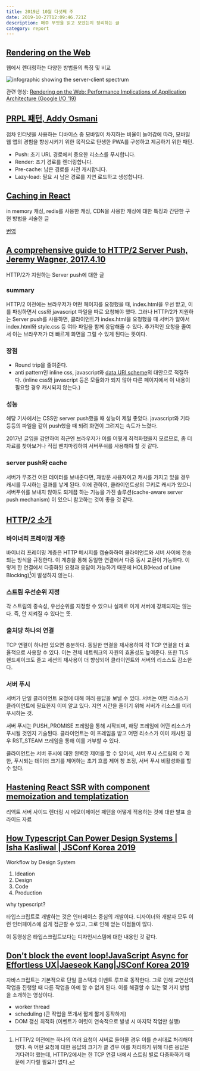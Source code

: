 ```yaml
---
title: 2019년 10월 다섯째 주
date: 2019-10-27T12:09:46.721Z
description: 매주 무엇을 읽고 보았는지 정리하는 글
category: report
---
```


## [Rendering on the Web](https://developers.google.com/web/updates/2019/02/rendering-on-the-web#server-rendering)

웹에서 렌더링하는 다양한 방법들의 특징 및 비교

![infographic showing the server-client spectrum](https://developers.google.com/web/updates/images/2019/02/rendering-on-the-web/infographic.png)

관련 영상: [Rendering on the Web: Performance Implications of Application Architecture (Google I/O ’19)](https://www.youtube.com/watch?v=k-A2VfuUROg)

## [PRPL 패턴, Addy Osmani](https://developers.google.com/web/fundamentals/performance/prpl-pattern/)

점차 인터넷을 사용하는 디바이스 중 모바일이 차지하는 비율이 늘어감에 따라, 모바일 웹 앱의 경험을 향상시키기 위한 목적으로 탄생한 PWA를 구성하고 제공하기 위한 패턴.

- Push: 초기 URL 경로에서 중요한 리소스를 푸시합니다.
- Render: 초기 경로를 렌더링합니다.
- Pre-cache: 남은 경로를 사전 캐시합니다.
- Lazy-load: 필요 시 남은 경로를 지연 로드하고 생성합니다.

## [Caching in React](https://freecontent.manning.com/caching-in-react/)

in memory 캐싱, redis를 사용한 캐싱, CDN을 사용한 캐싱에 대한 특징과 간단한 구현 방법을 서술한 글

[번역](/study/caching-in-react/)

## [A comprehensive guide to HTTP/2 Server Push, Jeremy Wagner, 2017.4.10](https://www.smashingmagazine.com/2017/04/guide-http2-server-push/)

HTTP/2가 지원하는 Server push에 대한 글

### summary

HTTP/2 이전에는 브라우저가 어떤 페이지를 요청했을 때, index.html을 우선 받고, 이를 파싱하면서 css와 javascript 파일을 따로 요청해야 했다. 그러나 HTTP/2가 지원하는 Server push를 사용하면, 클라이언트가 index.html을 요청했을 때 서버가 알아서 index.html와 style.css 등 여타 파일을 함께 응답해줄 수 있다. 추가적인 요청을 줄여서 이는 브라우저가 더 빠르게 화면을 그릴 수 있게 된다는 뜻이다.

### 장점

- Round trip을 줄여준다.
- anti pattern인 inline css, javascript와 [data URI scheme](https://en.wikipedia.org/wiki/Data_URI_scheme)의 대안으로 적절하다. (inline css와 javascript 등은 모듈화가 되지 않아 다른 페이지에서 이 내용이 필요할 경우 캐시되지 않는다.)

### 성능

해당 기사에서는 CSS만 server push했을 때 성능이 제일 좋았다. javascript와 기타 등등의 파일을 같이 push했을 때 되려 화면이 그려지는 속도가 느렸다.

2017년 글임을 감안하여 최근엔 브라우저가 이를 어떻게 최적화했을지 모르므로, 좀 더 자료를 찾아보거나 직접 벤치마킹하여 서버푸쉬를 사용해야 할 것 같다.

### server push와 cache

서버가 무조건 어떤 데이터를 보내준다면, 재방문 사용자이고 캐시를 가지고 있을 경우 캐시를 무시하는 결과를 낳게 된다. 이에 관하여, 클라이언트상의 쿠키로 캐시가 있으니 서버푸쉬를 보내지 않아도 되게끔 하는 기능을 가진 솔루션(cache-aware server push mechanism)
이 있으니 참고하는 것이 좋을 것 같다.

## [HTTP/2 소개](https://developers.google.com/web/fundamentals/performance/http2/#server-push)

### 바이너리 프레이밍 계층

바이너리 프레이밍 계층은 HTTP 메시지를 캡슐화하여 클라이언트와 서버 사이에 전송되는 방식을 규정한다. 이 계층을 통해 동일한 연결에서 다중 동시 교환이 가능하다. 이렇게 한 연결에서 다중화된 요청과 응답이 가능하기 때문에 HOLB(Head of Line Blocking)[^1]이 발생하지 않는다.

[^1]: HTTP/2 이전에는 하나의 여러 요청이 서버로 들어올 경우 이를 순서대로 처리해야 했다. 즉 어떤 요청에 대한 응답의 크기가 클 경우 이를 처리하기 위해 다른 응답은 기다려야 했는데, HTTP/2에서는 한 TCP 연결 내에서 스트림 별로 다중화하기 때문에 기다릴 필요가 없다.

### 스트림 우선순위 지정

각 스트림의 종속성, 우선순위를 지정할 수 있으나 실제로 이게 서버에 강제되지는 않는다. 즉, 안 지켜질 수 있다는 뜻.

### 출처당 하나의 연결

TCP 연결이 하나만 있으면 충분하다. 동일한 연결을 재사용하여 각 TCP 연결을 더 효율적으로 사용할 수 있다. 이는 전체 네트워크의 자원의 효율성도 높여준다. 또한 TLS 핸드셰이크도 줄고 세션의 재사용이 더 향상되어 클라이언트와 서버의 리소스도 감소한다.

<!-- ### 흐름제어 -->

### 서버 푸시

서버가 단일 클라이언트 요청에 대해 여러 응답을 보낼 수 있다. 서버는 어떤 리소스가 클라이언트에 필요한지 이미 알고 있다. 지연 시간을 줄이기 위해 서버가 리소스를 미리 푸시하는 것.

서버 푸시는 PUSH_PROMISE 프레임을 통해 시작되며, 해당 프레임에 어떤 리소스가 푸시될 것인지 기술된다. 클라이언트는 이 프레임을 받고 어떤 리소스가 이미 캐시된 경우 RST_STEAM 프레임을 통해 이를 거부할 수 있다.

클라이언트는 서버 푸시에 대한 완벽한 제어를 할 수 있어서, 서버 푸시 스트림의 수 제한, 푸시되는 데이터 크기를 제어하는 초기 흐름 제어 창 조정, 서버 푸시 비활성화를 할 수 있다.

<!-- ### 헤더 압축 -->

## [Hastening React SSR with component memoization and templatization](https://speakerdeck.com/maxnajim/hastening-react-ssr-with-component-memoization-and-templatization?slide=26)

리액트 서버 사이드 렌더링 시 메모이제이션 패턴을 어떻게 적용하는 것에 대한 발표 슬라이드 자료

## [How Typescript Can Power Design Systems | Isha Kasliwal | JSConf Korea 2019](https://www.youtube.com/watch?v=hbsIOHktvfo&list=PL37ZVnwpeshGanWnYhTdoFLM2IDF28MaQ)

Workflow by Design System

1. Ideation
2. Design
3. Code
4. Production

why typescript?

타입스크립트로 개발하는 것은 인터페이스 중심의 개발이다. 디자이너와 개발자 모두 이런 인터페이스에 쉽게 접근할 수 있고, 그로 인해 얻는 이점들이 많다.

이 동영상은 타입스크립트보다는 디자인시스템에 대한 내용인 것 같다.

## [Don't block the event loop!JavaScript Async for Effortless UX|Jaeseok Kang|JSConf Korea 2019](https://www.youtube.com/watch?v=c7C8IcRqUUg&list=PL37ZVnwpeshGanWnYhTdoFLM2IDF28MaQ&index=4)

자바스크립트는 기본적으로 단일 콜스택과 이벤트 루프로 동작한다. 그로 인해 고연산의 작업을 진행할 때 다른 작업을 아예 할 수 없게 된다. 이를 해결할 수 있는 몇 가지 방법을 소개하는 영상이다.

- worker thread
- scheduling (큰 작업을 쪼개서 짧게 짧게 동작하게)
- DOM 갱신 최적화 (이벤트가 여럿이 연속적으로 발생 시 마지막 작업만 실행)
